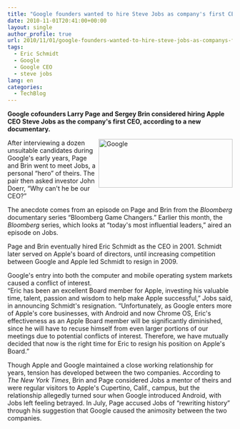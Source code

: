 ```yaml
---
title: "Google founders wanted to hire Steve Jobs as company's first CEO"
date: 2010-11-01T20:41:00+00:00
layout: single
author_profile: true
url: 2010/11/01/google-founders-wanted-to-hire-steve-jobs-as-companys-first-ceo/
tags:
  - Eric Schmidt
  - Google
  - Google CEO
  - steve jobs
lang: en
categories: 
  - TechBlog
---
```

**Google cofounders Larry Page and Sergey Brin considered hiring Apple CEO Steve Jobs as the company's first CEO, according to a new documentary.**

[<img title="Google" border="0" alt="Google" align="right" src="http://lh4.ggpht.com/_vaUVXcmC3OI/TM8e7f9DYtI/AAAAAAAAC_E/UMBKiM9Zi8U/Google_thumb%5B1%5D.png?imgmax=800" width="300" height="109" />](http://lh6.ggpht.com/_vaUVXcmC3OI/TM8e5pgEpoI/AAAAAAAAC_A/Rs7d0UOepGo/s1600-h/Google%5B3%5D.png)After interviewing a dozen unsuitable candidates during Google's early years, Page and Brin went to meet Jobs, a personal “hero” of theirs. The pair then asked investor John Doerr, “Why can't he be our CEO?”

The anecdote comes from an episode on Page and Brin from the _Bloomberg_ documentary series “Bloomberg Game Changers.” Earlier this month, the _Bloomberg_ series, which looks at “today's most influential leaders,” aired an episode on Jobs.

Page and Brin eventually hired Eric Schmidt as the CEO in 2001. Schmidt later served on Apple's board of directors, until increasing competition between Google and Apple led Schmidt to resign in 2009.

Google's entry into both the computer and mobile operating system markets caused a conflict of interest.  
“Eric has been an excellent Board member for Apple, investing his valuable time, talent, passion and wisdom to help make Apple successful,” Jobs said, in announcing Schmidt's resignation. “Unfortunately, as Google enters more of Apple's core businesses, with Android and now Chrome OS, Eric's effectiveness as an Apple Board member will be significantly diminished, since he will have to recuse himself from even larger portions of our meetings due to potential conflicts of interest. Therefore, we have mutually decided that now is the right time for Eric to resign his position on Apple's Board.”

Though Apple and Google maintained a close working relationship for years, tension has developed between the two companies. According to _The New York Times_, Brin and Page considered Jobs a mentor of theirs and were regular visitors to Apple's Cupertino, Calif., campus, but the relationship allegedly turned sour when Google introduced Android, with Jobs left feeling betrayed. In July, Page accused Jobs of “rewriting history” through his suggestion that Google caused the animosity between the two companies.